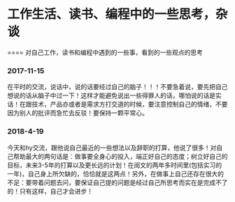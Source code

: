  #  工作生活、读书、编程中的一些思考，杂谈
 ====
 对自己工作，读书和编程中遇到的一些事，看到的一些观点的思考

### 2017-11-15

在平时的交流，说话中，说的话要经过自己的脑子！！！不要急着说，要先把自己想说的话从脑子中过一下！这样才能避免说出一些得罪人的话，哪怕说的话是实话！在跟技术，产品亦或者是需求方打交道的时候，要注意控制自己的情绪，不要因为别人的批评而急忙去反驳！要保持一颗平常心。

### 2018-4-19
今天和hy交流，跟他说自己最近的一些想法以及辞职的打算，他说了很多！对自己帮助最大的两句话是：做事要全身心的投入，端正好自己的态度；树立好自己的目标，未来3-5年的打算以及更长远的计划！在阅文的两年多时间里(包括实习的一年)，自己身上所欠缺的，恰恰就是这两点！另外，在做事上自己还存在很大的不足：要带着问题去问，要保证自己提的问题是经过自己所思考而实在是完成不了的！只有这样，自己才会进步！
    
